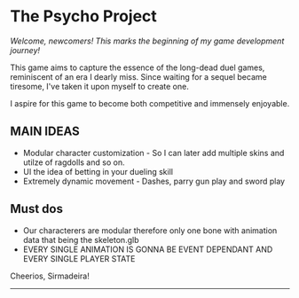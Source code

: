 # The Psycho Project

*Welcome, newcomers! This marks the beginning of my game development journey!*

This game aims to capture the essence of the long-dead duel games, reminiscent of an era I dearly miss. 
Since waiting for a sequel became tiresome, I've taken it upon myself to create one.

I aspire for this game to become both competitive and immensely enjoyable.

## MAIN IDEAS
  * Modular character customization - So I can later add multiple skins and utilze of ragdolls and so on.
  * UI the idea of betting in your dueling skill
  * Extremely dynamic movement - Dashes, parry gun play and sword play


## Must dos

  * Our characterers are modular therefore only one bone with animation data that being the skeleton.glb
  * EVERY SINGLE  ANIMATION IS GONNA BE EVENT DEPENDANT AND EVERY SINGLE PLAYER STATE

Cheerios,
Sirmadeira!
****

